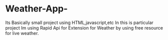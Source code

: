 # Weather-App-
Its Basically small project using HTML,javascript,etc
In this is particular project 
Im using Rapid Api for Extension for Weather by using free resource for live weather.
